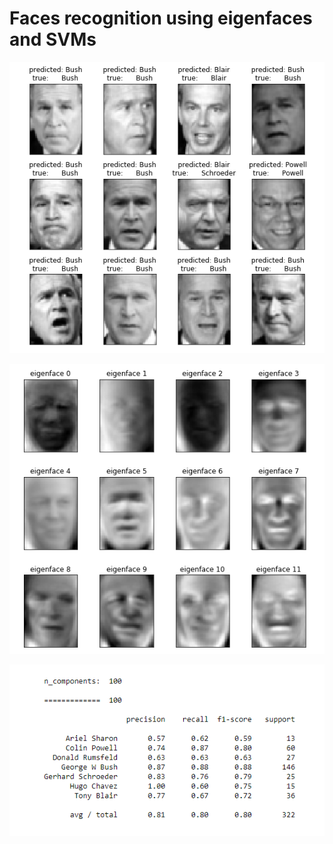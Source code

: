 # Faces recognition using eigenfaces and SVMs

![image1](1.png)

![image2](2.png)

![image3](3.png)
